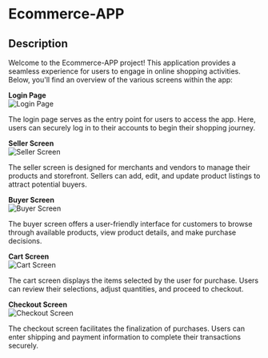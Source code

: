 # Ecommerce-APP

## Description
Welcome to the Ecommerce-APP project! This application provides a seamless experience for users to engage in online shopping activities. Below, you'll find an overview of the various screens within the app:

**Login Page**  
![Login Page](https://github.com/Talalx2002/Ecommerce-APP/assets/98464284/e609c7c2-e531-4709-b1a2-0eb4858e2f5c)

The login page serves as the entry point for users to access the app. Here, users can securely log in to their accounts to begin their shopping journey.

**Seller Screen**  
![Seller Screen](https://github.com/Talalx2002/Ecommerce-APP/assets/98464284/6fe9d816-f744-45c3-96dd-156920a0e0e0)

The seller screen is designed for merchants and vendors to manage their products and storefront. Sellers can add, edit, and update product listings to attract potential buyers.

**Buyer Screen**  
![Buyer Screen](https://github.com/Talalx2002/Ecommerce-APP/assets/98464284/bc0519c7-4fc5-40cc-a8d1-1af3dc390dcf)

The buyer screen offers a user-friendly interface for customers to browse through available products, view product details, and make purchase decisions.

**Cart Screen**  
![Cart Screen](https://github.com/Talalx2002/Ecommerce-APP/assets/98464284/8c069cec-0fec-4342-948b-714ad34e449b)

The cart screen displays the items selected by the user for purchase. Users can review their selections, adjust quantities, and proceed to checkout.

**Checkout Screen**  
![Checkout Screen](https://github.com/Talalx2002/Ecommerce-APP/assets/98464284/d269305d-dfc6-4eb4-8710-249aa9f90c6d)

The checkout screen facilitates the finalization of purchases. Users can enter shipping and payment information to complete their transactions securely.
